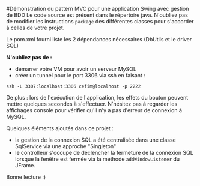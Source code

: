 #Démonstration du pattern MVC pour une application Swing avec gestion de BDD
Le code source est présent dans le répertoire java.
N'oubliez pas de modifier les instructions `package` des différentes classes
pour s'accorder à celles de votre projet.

Le pom.xml fourni liste les 2 dépendances nécessaires (DbUtils et le driver SQL)

**N'oubliez pas de :**
- démarrer votre VM pour avoir un serveur MySQL
- créer un tunnel pour le port 3306 via ssh en faisant :
```
ssh -L 3307:localhost:3306 cefim@localhost -p 2222
```

De plus : lors de l'exécution de l'application, les effets du bouton peuvent mettre
quelques secondes à s'effectuer. N'hésitez pas à regarder les affichages console
pour vérifier qu'il n'y a pas d'erreur de connexion à MySQL.

Quelques éléments ajoutés dans ce projet :
- la gestion de la connexion SQL a été centralisée dans une classe SqlService
via une approche "Singleton"
- le controlleur s'occupe de déclencher la fermeture de la connexion SQL lorsque
la fenêtre est fermée via la méthode `addWindowListener` du JFrame.

Bonne lecture :)